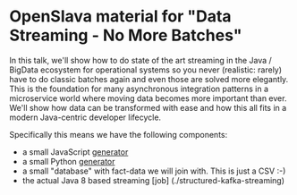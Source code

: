 # OpenSlava material for "Data Streaming - No More Batches"

In this talk, we'll show how to do state of the art streaming in the Java / BigData ecosystem for operational systems so you never (realistic: rarely) have to do classic batches again and even those are solved more elegantly. This is the foundation for many asynchronous integration patterns in a microservice world where moving data becomes more important than ever. We'll show how data can be transformed with ease and how this all fits in a modern Java-centric developer lifecycle.

Specifically this means we have the following components:

- a small JavaScript [generator](./generator-javascript/)
- a small Python [generator](./generator-python/)
- a small "database" with fact-data we will join with. This is just a CSV :-)
- the actual Java 8 based streaming [job] (./structured-kafka-streaming)
